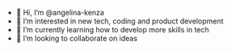 - 👋 Hi, I’m @angelina-kenza
- 👀 I’m interested in new tech, coding and product development
- 🌱 I’m currently learning how to develop more skills in tech
- 💞️ I’m looking to collaborate on ideas

<!---
angelina-kenza/angelina-kenza is a ✨ special ✨ repository because its `README.md` (this file) appears on your GitHub profile.
You can click the Preview link to take a look at your changes.
--->
